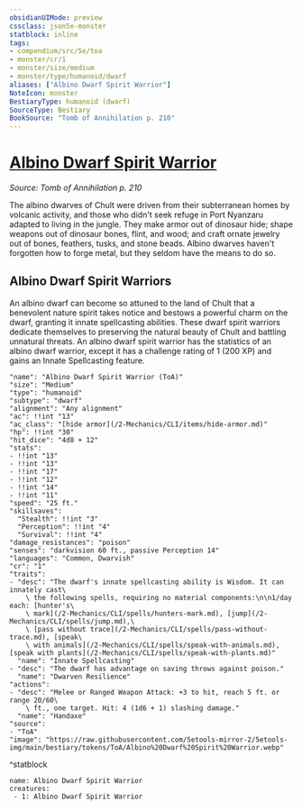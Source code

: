 ```yaml
---
obsidianUIMode: preview
cssclass: json5e-monster
statblock: inline
tags:
- compendium/src/5e/toa
- monster/cr/1
- monster/size/medium
- monster/type/humanoid/dwarf
aliases: ["Albino Dwarf Spirit Warrior"]
NoteIcon: monster
BestiaryType: humanoid (dwarf)
SourceType: Bestiary
BookSource: "Tomb of Annihilation p. 210"
---
```

# [Albino Dwarf Spirit Warrior](2-Mechanics/CLI/bestiary/humanoid/albino-dwarf-spirit-warrior-toa.md)
*Source: Tomb of Annihilation p. 210*  

The albino dwarves of Chult were driven from their subterranean homes by volcanic activity, and those who didn't seek refuge in Port Nyanzaru adapted to living in the jungle. They make armor out of dinosaur hide; shape weapons out of dinosaur bones, flint, and wood; and craft ornate jewelry out of bones, feathers, tusks, and stone beads. Albino dwarves haven't forgotten how to forge metal, but they seldom have the means to do so.

## Albino Dwarf Spirit Warriors

An albino dwarf can become so attuned to the land of Chult that a benevolent nature spirit takes notice and bestows a powerful charm on the dwarf, granting it innate spellcasting abilities. These dwarf spirit warriors dedicate themselves to preserving the natural beauty of Chult and battling unnatural threats. An albino dwarf spirit warrior has the statistics of an albino dwarf warrior, except it has a challenge rating of 1 (200 XP) and gains an Innate Spellcasting feature.

```statblock
"name": "Albino Dwarf Spirit Warrior (ToA)"
"size": "Medium"
"type": "humanoid"
"subtype": "dwarf"
"alignment": "Any alignment"
"ac": !!int "13"
"ac_class": "[hide armor](/2-Mechanics/CLI/items/hide-armor.md)"
"hp": !!int "30"
"hit_dice": "4d8 + 12"
"stats":
- !!int "13"
- !!int "13"
- !!int "17"
- !!int "12"
- !!int "14"
- !!int "11"
"speed": "25 ft."
"skillsaves":
  "Stealth": !!int "3"
  "Perception": !!int "4"
  "Survival": !!int "4"
"damage_resistances": "poison"
"senses": "darkvision 60 ft., passive Perception 14"
"languages": "Common, Dwarvish"
"cr": "1"
"traits":
- "desc": "The dwarf's innate spellcasting ability is Wisdom. It can innately cast\
    \ the following spells, requiring no material components:\n\n1/day each: [hunter's\
    \ mark](/2-Mechanics/CLI/spells/hunters-mark.md), [jump](/2-Mechanics/CLI/spells/jump.md),\
    \ [pass without trace](/2-Mechanics/CLI/spells/pass-without-trace.md), [speak\
    \ with animals](/2-Mechanics/CLI/spells/speak-with-animals.md), [speak with plants](/2-Mechanics/CLI/spells/speak-with-plants.md)"
  "name": "Innate Spellcasting"
- "desc": "The dwarf has advantage on saving throws against poison."
  "name": "Dwarven Resilience"
"actions":
- "desc": "Melee or Ranged Weapon Attack: +3 to hit, reach 5 ft. or range 20/60\
    \ ft., one target. Hit: 4 (1d6 + 1) slashing damage."
  "name": "Handaxe"
"source":
- "ToA"
"image": "https://raw.githubusercontent.com/5etools-mirror-2/5etools-img/main/bestiary/tokens/ToA/Albino%20Dwarf%20Spirit%20Warrior.webp"
```
^statblock

```encounter-table
name: Albino Dwarf Spirit Warrior
creatures:
 - 1: Albino Dwarf Spirit Warrior
```